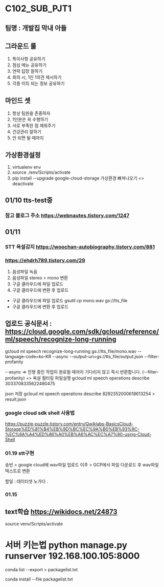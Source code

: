 # C102_SUB_PJT1

## 팀명 : 개발집 막내 아들

## 그라운드 룰

1. 특이사항 공유하기
2. 점심 메뉴 공유하기
3. 연락 답장 잘하기
4. 회의 시, 1인 1의견 제시하기
5. 각종 이득 되는 정보 공유하기

## 마인드 셋

1. 항상 팀원을 존중하자
2. 1인분은 꼭 수행하기
3. 서로 부족한 점 채워주기
4. 건강관리 잘하기
5. 안 되면 될 때까지

## 가상환경설정

1. virtualenv env
2. source ./env/Scripts/activate
3. pip install --upgrade google-cloud-storage
   가상환경 빠져나오기 => deactivate

## 01/10 tts-test중

### 참고 블로그 주소 https://webnautes.tistory.com/1247

## 01/11

### STT 욕설감지 https://woochan-autobiography.tistory.com/881

### https://ehdrh789.tistory.com/29

1. 음성파일 녹음
2. 음성파일 stereo > mono 변환
3. 구글 클라우드에 파일 업로드
4. 구글 클라우드에 변환 후 업로드

- 구글 클라우드에 파일 업로드
  gsutil cp mono.wav gs://tts_file
- 구글 클라우드에 변환 후 업로드

## 업로드 공식문서 : https://cloud.google.com/sdk/gcloud/reference/ml/speech/recognize-long-running

gcloud ml speech recognize-long-running gs://tts_file/mono.wav --language-code=ko-KR --async --output-uri=gs://tts_file/output.json --filter-profanity

<!-- gcloud ml speech recognize-long-running gs://tts_file/mono.wav --language-code=ko-KR --async --output-uri=gs://tts_file/ --filter-profanity -->

--async => 진행 중인 작업이 완료될 때까지 기다리지 않고 즉시 반환합니다.
(--filter-profanity) => 욕설 필터링
파일실행
gcloud ml speech operations describe 3033708335622480475

json 저장
gcloud ml speech operations describe 8292352000618613254 > result.json

### google cloud sdk shell 사용법

https://puzzle-puzzle.tistory.com/entry/Qwiklabs-BasicsCloud-Storage%ED%81%B4%EB%9D%BC%EC%9A%B0%EB%93%9C-%EC%8A%A4%ED%86%A0%EB%A6%AC%EC%A7%80-using-Cloud-Shell

### 01.19 stt구현

송빈 > google cloud에 wav파일 업로드
이주 > GCP에서 파일 다운로드 후 wav파일 텍스트로 변환

할일 : 데이터셋 노가다
.

### 01.15

## text학습 https://wikidocs.net/24873


source venv/Scripts/activate

# 서버 키는법 python manage.py runserver 192.168.100.105:8000

conda list --export > packagelist.txt

conda install --file packagelist.txt